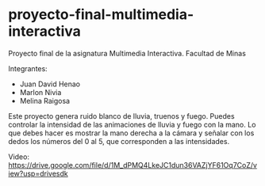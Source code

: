 # proyecto-final-multimedia-interactiva
Proyecto final de la asignatura Multimedia Interactiva. Facultad de Minas

Integrantes:

- Juan David Henao
- Marlon Nivia
- Melina Raigosa

Este proyecto genera ruido blanco de lluvia, truenos y fuego. Puedes controlar la intensidad de las animaciones de lluvia y fuego con la mano. Lo que debes hacer es mostrar la mano derecha a la cámara y señalar con los dedos los números del 0 al 5, que corresponden a las intensidades.

Video: https://drive.google.com/file/d/1M_dPMQ4LkeJC1dun36VAZjYF61Oq7CoZ/view?usp=drivesdk
